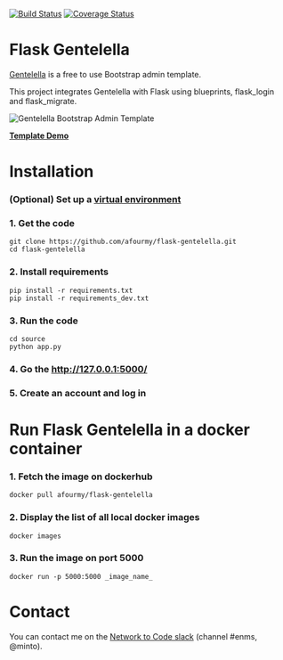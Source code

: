 [![Build Status](https://travis-ci.org/afourmy/flask-gentelella.svg?branch=master)](https://travis-ci.org/afourmy/flask-gentelella)
[![Coverage Status](https://coveralls.io/repos/github/afourmy/flask-gentelella/badge.svg?branch=master)](https://coveralls.io/github/afourmy/flask-gentelella?branch=develop)

# Flask Gentelella

[Gentelella](https://github.com/puikinsh/gentelella) is a free to use Bootstrap admin template.

This project integrates Gentelella with Flask using blueprints, flask_login and flask_migrate.

![Gentelella Bootstrap Admin Template](https://cdn.colorlib.com/wp/wp-content/uploads/sites/2/gentelella-admin-template-preview.jpg "Gentelella Theme Browser Preview")

**[Template Demo](https://colorlib.com/polygon/gentelella/index.html)**

# Installation

### (Optional) Set up a [virtual environment](https://docs.python.org/3/library/venv.html) 

### 1. Get the code
    git clone https://github.com/afourmy/flask-gentelella.git
    cd flask-gentelella

### 2. Install requirements 
    pip install -r requirements.txt
    pip install -r requirements_dev.txt

### 3. Run the code
    cd source
    python app.py
    
### 4. Go the http://127.0.0.1:5000/

### 5. Create an account and log in

# Run Flask Gentelella in a docker container

### 1. Fetch the image on dockerhub
    docker pull afourmy/flask-gentelella

### 2. Display the list of all local docker images
    docker images

### 3. Run the image on port 5000
    docker run -p 5000:5000 _image_name_

# Contact

You can contact me on the [Network to Code slack](http://networktocode.herokuapp.com "Network to Code slack") (channel #enms, @minto).